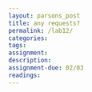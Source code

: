 ```yaml
---  
layout: parsons_post  
title: any requests? 
permalink: /lab12/  
categories:   
tags:  
assignment: 
description: 
assignment-due: 02/03
readings: 
---  
```


